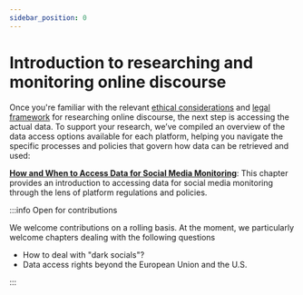 ```yaml
---
sidebar_position: 0
---
```


# Introduction to researching and monitoring online discourse

Once you're familiar with the relevant [ethical considerations](01_02_ethical-considerations) and [legal framework](01_03_legal-considerations) for researching online discourse, the next step is accessing the actual data. To support your research, we’ve compiled an overview of the data access options available for each platform, helping you navigate the specific processes and policies that govern how data can be retrieved and used:

**[How and When to Access Data for Social Media Monitoring](02_02_overview-access)**: This chapter provides an introduction to accessing data for social media monitoring through the lens of platform regulations and policies. 

:::info Open for contributions

We welcome contributions on a rolling basis. At the moment, we particularly welcome chapters dealing with the following questions 

- How to deal with "dark socials"?
- Data access rights beyond the European Union and the U.S.

:::